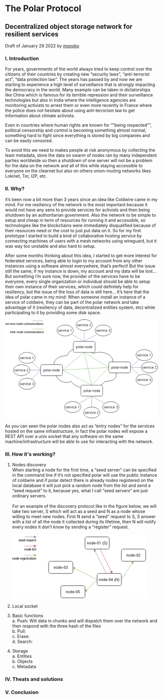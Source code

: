 # The Polar Protocol
## Decentralized object storage network for resilient services
Draft of January 29 2022
by [monoko](https://github.com/monok-o)

### I. Introduction
For years, governments of the world always tried to keep control over the citizens of their countries by creating new “security laws”, “anti-terrorist act”, “data protection law”. The years has passed by and now we are starting to experience a high level of surveillance that is strongly impacting the democracy in the world. Many example can be taken in dictatorships like China which is famous for its terrible repression and their surveillance technologies but also in India where the intelligence agencies are monitoring activists to arrest them or even more recently in France where the police does not hesitate about using anti-terrorism law to get information about climate activists.

Even in countries where human rights are known for “”being respected””, political censorship and control is becoming something almost normal, something hard to fight since everything is stored by big companies and can be easily censored.

To avoid this we need to makes people at risk anonymous by collecting the least metadata, store the data on swarm of nodes ran by many independent parties worldwide so then a shutdown of one server will not be a problem for the data on the network and all of this while staying accessible to everyone on the clearnet but also on others onion-routing networks likes Lokinet, Tor, I2P, etc.

### II. Why?
it’s been now a bit more than 3 years since an idea like Coldwire came in my mind. For me resiliency of the network is the most important because it would not have any sens to provide services for activists and then being shutdown by an authoritarian government. Also the network to be simple to setup and cheap in term of resources for running it and accessible, so technologies like the blockchains were immediately disqualified because of their resources need or the cost to just put data on it. So for my first prototype I started to build a kind of collaborative hosting service by connecting machines of users with a mesh networks using wireguard, but it was way too unstable and also hard to setup.

After some months thinking about this idea, I started to get more interest for federated services, being able to login to my account from any other instances using a software almost everywhere, that’s perfect! But the issue still the same, if my instance is down, my account and my data will be lost... But something I’m sure now, the provider of the services have to be everyone, every single organization or individual should be able to setup their own instance of their services, which could definitely help for resiliency, but the issue of the loss of data is still here... It’s here that the idea of polar came in my mind: When someone install an instance of a service of coldwire, they can be part of the polar network and take advantage of it (resiliency of data, decentralized entities system, etc) while participating to it by providing some disk space.

![figure-1](./fig-1.png)

As you can seen the polar nodes also act as “entry nodes” for the services hosted on the same infrastructure, in fact the polar nodes will expose a REST API over a unix socket that any software on the same machine/infrastructure will be able to use for interacting with the network.

### III. How it's working?
1. Nodes discovery<br>
When starting a node for the first time, a “seed server” can be specified in the command line if it’s not specified polar will use the public instance of coldwire and if polar detect there is already nodes registered on the local database it will just pick a random node from the list and send a “seed request” to it, because yes, what I call “seed servers“ are just ordinary servers.<br><br>
For an example of the discovery protocol like in the figure below, we will take two server, S which will act as a seed and N as a node whose willing to meet new nodes. First N send a “seed” request to S, S answer with a list of all the node it collected during its lifetime, then N will notify every nodes it don’t know by sending a “register” request.<br><br>
![fig-2](./fig-2.png)

2. Local socket<br>
3. Basic functions<br>
  a. Push: Will data in chunks and will dispatch them over the network and then respond with the three hash of the files<br>
  b. Pull: <br>
  c. Erase: <br>
  d. Search: <br>
4. Storage<br>
  a. Entities<br>
  b. Objects<br>
  c. Metadata<br>
### IV. Theats and solutions
### V. Conclusion